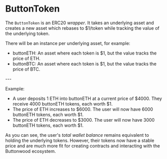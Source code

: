 # ButtonToken

The `ButtonToken` is an ERC20 _wrapper_. It takes an underlying asset and creates a new asset which rebases to $1/token while tracking the value of the underlying token.  

There will be an instance per underlying asset, for example:

* buttonETH: An asset where each token is $1, but the value tracks the price of ETH.
* buttonBTC: An asset where each token is $1, but the value tracks the price of BTC.

\---

Example: 

* A user deposits 1 ETH into buttonETH at a current price of $4000. They receive 4000 buttonETH tokens, each worth $1. 
* The price of ETH increases to $6000. The user will now have 6000 buttonETH tokens, each worth $1. 
* The price of ETH decreases to $3000. The user will now have 3000 buttonETH tokens, each worth $1. 

As you can see, the user's _total wallet balance_ remains equivalent to holding the underlying tokens. However, their tokens now have a stable price and are much more fit for creating contracts and interacting with the Buttonwood ecosystem. 

 
